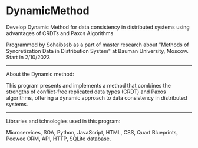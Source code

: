 # DynamicMethod
Develop Dynamic Method for data consistency in distributed systems using advantages of CRDTs and Paxos Algorithms

Programmed by Sohaibssb as a part of master research about "Methods of Syncretization Data in Distribution System" at Bauman University, Moscow. Start in 2/10/2023

------------------

About the Dynamic method:

This program presents and implements a method that combines the strengths of conflict-free replicated data types (CRDT) and Paxos algorithms, offering a dynamic approach to data consistency in distributed systems.

------------------

Libraries and tchnologies used in this program:

Microservices, SOA, Python, JavaScript, HTML, CSS, Quart Blueprints, Peewee ORM, API, HTTP, SQLite database.